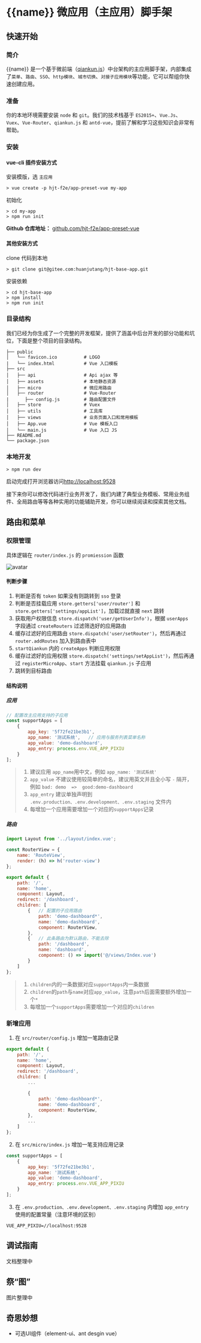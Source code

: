 # {{name}} 微应用（主应用）脚手架

## 快速开始

### 简介

{{name}} 是一个基于微前端（[qiankun.js](https://qiankun.umijs.org/zh)）中台架构的主应用脚手架，内部集成了`菜单`、`路由`、`SSO`、`http模块`、`城市切换`、`对接子应用模块`等功能，它可以帮组你快速创建应用。

### 准备

你的本地环境需要安装 `node` 和 `git`。我们的技术栈基于 `ES2015+`、`Vue.Js`、`Vuex`、`Vue-Router`、`qiankun.js` 和 `antd-vue`，提前了解和学习这些知识会非常有帮助。

### 安装

#### vue-cli 插件安装方式

安装模版，选 `主应用`

```shell
> vue create -p hjt-f2e/app-preset-vue my-app
```

初始化

``` shell
> cd my-app
> npm run init
```

**Github 仓库地址：** [github.com/hjt-f2e/app-preset-vue](https://github.com/hjt-f2e/app-preset-vue)

#### 其他安装方式

clone 代码到本地

``` shell
> git clone git@gitee.com:huanjutang/hjt-base-app.git
```

安装依赖

``` shell
> cd hjt-base-app
> npm install
> npm run init
```

### 目录结构

我们已经为你生成了一个完整的开发框架，提供了涵盖中后台开发的部分功能和坑位，下面是整个项目的目录结构。

``` text
├── public
│   └── favicon.ico          # LOGO
|   └── index.html           # Vue 入口模板
├── src
│   ├── api                  # Api ajax 等
│   ├── assets               # 本地静态资源
│   ├── micro                # 微应用路由
│   ├── router               # Vue-Router
|      ├── config.js         # 路由配置文件
│   ├── store                # Vuex
│   ├── utils                # 工具库
│   ├── views                # 业务页面入口和常用模板
│   ├── App.vue              # Vue 模板入口
│   └── main.js              # Vue 入口 JS
├── README.md
└── package.json
```

### 本地开发

``` shell
> npm run dev
```

启动完成打开浏览器访问[http://localhost:9528](http://localhost:9528)

接下来你可以修改代码进行业务开发了，我们内建了典型业务模板、常用业务组件、全局路由等等各种实用的功能辅助开发，你可以继续阅读和探索其他文档。

## 路由和菜单

### 权限管理

具体逻辑在 `router/index.js` 的 `promiession` 函数

![avatar](https://imgcdn.huanjutang.com/assets/img/202011111427518081.png)

#### 判断步骤

1. 判断是否有 `token` 如果没有则跳转到 `sso` 登录
2. 判断是否挂载应用 `store.getters['user/router']` 和 `store.getters['settings/appList']`，加载过就直接 `next` 跳转
3. 获取用户权限信息 `store.dispatch('user/getUserInfo')`，根据 `userApps` 字段通过 `createRouters` 过滤筛选好的应用路由
4. 缓存过滤好的应用路由 `store.dispatch('user/setRouter')`，然后再通过 `router.addRoutes` 加入到路由表中
5. `startQiankun` 内的 `createApps` 判断应用权限
6. 缓存过滤好的应用权限 `store.dispatch('settings/setAppList')`，然后再通过 `registerMicroApp`、`start` 方法挂载 `qiankun.js` 子应用
7. 跳转到目标路由

#### 结构说明

##### 应用

``` javascript
// 配置改主应用支持的子应用
const supportApps = [
    {
        app_key: '5f72fe21be3b1',
        app_name: '测试系统',   // 应用与服务列表菜单名称
        app_value: 'demo-dashboard',
        app_entry: process.env.VUE_APP_PIXIU
    }
];
```

> 1. 建议应用 `app_name`用中文，例如 `app_name: '测试系统'`
> 2. `app_value` 不建议使用较简单的命名，建议用英文并且全小写 `-` 隔开，例如 `bad: demo  =>  good:demo-dashboard`
> 3. `app_entry` 建议单独声明到 `.env.production、.env.development、.env.staging` 文件内
> 4. 每增加一个应用需要增加一个对应的`supportApps`记录

##### 路由

``` javascript
import Layout from '../layout/index.vue';

const RouterView = {
    name: 'RouteView',
    render: (h) => h('router-view')
};

export default {
    path: '/',
    name: 'home',
    component: Layout,
    redirect: '/dashboard',
    children: [
        {   // 配置的子应用路由
            path: 'demo-dashboard*',
            name: 'demo-dashboard',
            component: RouterView,
        },
        {   // 此条路由为默认路由，不能去除
            path: '/dashboard',
            name: 'dashboard',
            component: () => import('@/views/Index.vue')
        }
    ]
};
```

> 1. `children`内的一条数据对应`supportApps`内一条数据
> 2. `children`的`path`与`name`对应`app_value`，注意`path`后面需要额外增加一个`*`
> 3. 每增加一个`supportApps`需要增加一个对应的`children`

### 新增应用

1. 在 `src/router/config.js` 增加一笔路由记录

``` javascript
export default {
    path: '/',
    name: 'home',
    component: Layout,
    redirect: '/dashboard',
    children: [
        ...

        {
            path: 'demo-dashboard*',
            name: 'demo-dashboard',
            component: RouterView,
        },
        ...
    ]
};
```

2. 在 `src/micro/index.js` 增加一笔支持应用记录

``` javascript
const supportApps = [
    {
        app_key: '5f72fe21be3b1',
        app_name: '测试系统',
        app_value: 'demo-dashboard',
        app_entry: process.env.VUE_APP_PIXIU
    }
];

```

3. 在 `.env.production、.env.development、.env.staging` 内增加 `app_entry` 使用的配置常量（注意环境的区别）

```
VUE_APP_PIXIU=//localhost:9528
```

## 调试指南

文档整理中

## 祭“图”

图片整理中

## 奇思妙想

- 可选UI组件（element-ui、ant desgin vue）

